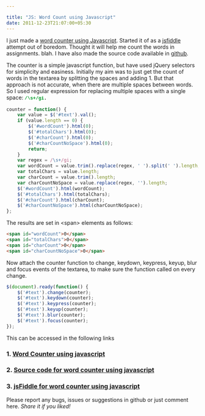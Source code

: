 ```yaml
---

title: "JS: Word Count using Javascript"
date: 2011-12-23T21:07:00+05:30
---
```


I just made a <a href="http://www.deepumohan.com/projects/word-count/">word counter using Javascript</a>. Started it of as a <a href="http://jsfiddle.net/deepumohanp/jZeKu/">jsfiddle</a> attempt out of boredom. Thought it will help me count the words in assignments. blah.&nbsp;I have also made the source code available in <a href="https://github.com/WarFox/word-count">github</a>.

The counter is a simple javascript function, but have used jQuery selectors for simplicity and easiness. Initially my aim was to just get the count of words in the textarea by splitting the spaces and adding 1. But that approach is not accurate, when there are multiple spaces between words. So I used regular expression for replacing multiple spaces with a single space:&nbsp;<span style="background-color: white; font-family: 'Bitstream Vera Sans Mono','Courier New',monospace; font-size: 12px; line-height: 16px; white-space: pre;"><b><span style="color: #009926;">/\s+/gi</span>. </b></span>

``` javascript
counter = function() {
    var value = $('#text').val();
    if (value.length == 0) {
        $('#wordCount').html(0);
        $('#totalChars').html(0);
        $('#charCount').html(0);
        $('#charCountNoSpace').html(0);
        return;
    }
    var regex = /\s+/gi;
    var wordCount = value.trim().replace(regex, ' ').split(' ').length;
    var totalChars = value.length;
    var charCount = value.trim().length;
    var charCountNoSpace = value.replace(regex, '').length;
    $('#wordCount').html(wordCount);
    $('#totalChars').html(totalChars);
    $('#charCount').html(charCount);
    $('#charCountNoSpace').html(charCountNoSpace);
};
```

The results are set in &lt;span&gt; elements as follows:

``` html
<span id="wordCount">0</span>
<span id="totalChars">0</span>
<span id="charCount">0</span>
<span id="charCountNoSpace">0</span>
```

Now attach the counter function to change, keydown, keypress, keyup, blur and focus events of the textarea, to make sure the function called on every change. 

``` javascript
$(document).ready(function() {    
    $('#text').change(counter);
    $('#text').keydown(counter);
    $('#text').keypress(counter);
    $('#text').keyup(counter);
    $('#text').blur(counter);
    $('#text').focus(counter);
});
```

This can be accessed in the following links
<h3>    1. <a href="http://www.deepumohan.com/projects/word-count/">Word Counter using javascript</a></h3>
<h3>    2. <a href="https://github.com/WarFox/word-count">Source code for word counter using javascript</a></h3>
<h3>    3. <a href="http://jsfiddle.net/deepumohanp/jZeKu/">jsFiddle for word counter using javascript</a></h3>
Please report any bugs, issues or suggestions in github or just comment here.
<i>Share it if you liked!</i>

